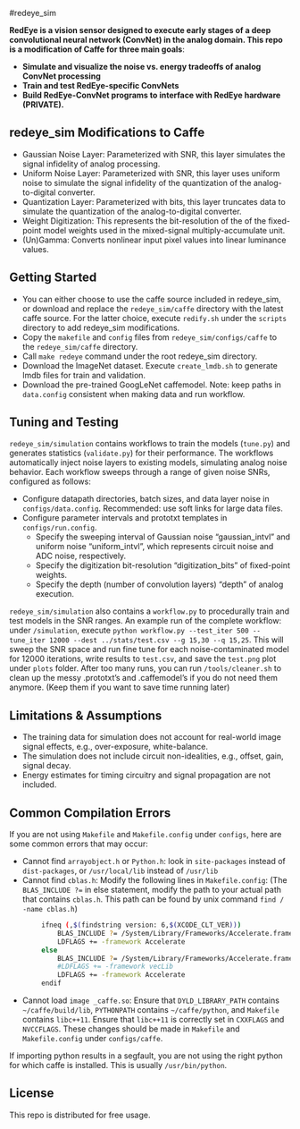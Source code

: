 #redeye_sim

**RedEye is a vision sensor designed to execute early stages of a deep convolutional neural network (ConvNet) in the analog domain. This repo is a modification of Caffe for three main goals**:
- **Simulate and visualize the noise vs. energy tradeoffs of analog ConvNet processing**
- **Train and test RedEye-specific ConvNets**
- **Build RedEye-ConvNet programs to interface with RedEye hardware (PRIVATE).**

## redeye_sim Modifications to Caffe
- Gaussian Noise Layer: Parameterized with SNR, this layer simulates the signal infidelity of analog processing. 
- Uniform Noise Layer: Parameterized with SNR, this layer uses uniform noise to simulate the signal infidelity of the quantization of the analog-to-digital converter.
- Quantization Layer: Parameterized with bits, this layer truncates data to simulate the quantization of the analog-to-digital converter.
- Weight Digitization: This represents the bit-resolution of the of the fixed-point model weights used in the mixed-signal multiply-accumulate unit.
- (Un)Gamma: Converts nonlinear input pixel values into linear luminance values. 

## Getting Started
- You can either choose to use the caffe source included in redeye_sim, or download and replace the `redeye_sim/caffe` directory with the latest caffe source. For the latter choice, execute `redify.sh` under the `scripts` directory to add redeye_sim modifications. 
- Copy the `makefile` and `config` files from `redeye_sim/configs/caffe` to the `redeye_sim/caffe` directory.
- Call ```make redeye``` command under the root redeye_sim directory.
- Download the ImageNet dataset. Execute `create_lmdb.sh` to generate lmdb files for train and validation.
- Download the pre-trained GoogLeNet caffemodel. Note: keep paths in `data.config` consistent when making data and run workflow.

## Tuning and Testing
`redeye_sim/simulation` contains workflows to train the models (`tune.py`) and generates statistics (`validate.py`) for their performance. The workflows automatically inject noise layers to existing models, simulating analog noise behavior. Each workflow sweeps through a range of given noise SNRs, configured as follows:
- Configure datapath directories, batch sizes, and data layer noise in `configs/data.config`. Recommended: use soft links for large data files.
- Configure parameter intervals and prototxt templates in `configs/run.config`. 
  * Specify the sweeping interval of Gaussian noise “gaussian_intvl” and uniform noise “uniform_intvl”, which represents circuit noise and ADC noise, respectively. 
  * Specify the digitization bit-resolution “digitization_bits” of fixed-point weights.
  * Specify the depth (number of convolution layers)  “depth” of analog execution.

`redeye_sim/simulation` also contains a `workflow.py` to procedurally train and test models in the SNR ranges. An example run of the complete workflow: under `/simulation`, execute ```python workflow.py --test_iter 500 --tune_iter 12000 --dest ../stats/test.csv --g 15,30 --q 15,25```. This will sweep the SNR space and run fine tune for each noise-contaminated model for 12000 iterations, write results to `test.csv`, and save the `test.png` plot under `plots` folder. 
After too many runs, you can run `/tools/cleaner.sh` to clean up the messy .prototxt’s and .caffemodel’s if you do not need them anymore. (Keep them if you want to save time running later)

## Limitations & Assumptions
- The training data for simulation does not account for real-world image signal effects, e.g., over-exposure, white-balance.
- The simulation does not include circuit non-idealities, e.g., offset, gain, signal decay.
- Energy estimates for timing circuitry and signal propagation are not included.

## Common Compilation Errors
If you are not using `Makefile` and `Makefile.config` under `configs`, here are some common errors that may occur:
- Cannot find `arrayobject.h` or `Python.h`: look in `site-packages` instead of `dist-packages`, or `/usr/local/lib` instead of `/usr/lib`
- Cannot find `cblas.h`:
Modify the following lines in `Makefile.config`:
(The `BLAS_INCLUDE ?=` in else statement, modify the path to your actual path that contains `cblas.h`. This path can be found by unix command ```find / -name cblas.h```)

``` BASH
		ifneq (,$(findstring version: 6,$(XCODE_CLT_VER)))
			BLAS_INCLUDE ?= /System/Library/Frameworks/Accelerate.framework/Versions/Current/Frameworks/vecLib.framework/Headers/
			LDFLAGS += -framework Accelerate
		else
			BLAS_INCLUDE ?= /System/Library/Frameworks/Accelerate.framework/Versions/A/Frameworks/vecLib.framework/Versions/A/Headers/
			#LDFLAGS += -framework vecLib
			LDFLAGS += -framework Accelerate
		endif
```
- Cannot load `image _caffe.so`:
Ensure that `DYLD_LIBRARY_PATH` contains `~/caffe/build/lib`, `PYTHONPATH` contains `~/caffe/python`, and `Makefile` contains `libc++11`. Ensure that `libc++11` is correctly set in `CXXFLAGS` and `NVCCFLAGS`. These changes should be made in `Makefile` and `Makefile.config` under `configs/caffe`.

If importing python results in a segfault, you are not using the right python for which caffe is installed. This is usually `/usr/bin/python`.

## License
This repo is distributed for free usage.

